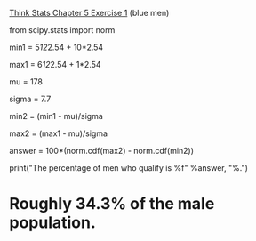 [Think Stats Chapter 5 Exercise 1](http://greenteapress.com/thinkstats2/html/thinkstats2006.html#toc50) (blue men)

>> 
from scipy.stats import norm

min1 = 5*12*2.54 + 10*2.54

max1 = 6*12*2.54 + 1*2.54

mu = 178

sigma = 7.7

min2 = (min1 - mu)/sigma

max2 = (max1 - mu)/sigma

answer = 100*(norm.cdf(max2) - norm.cdf(min2))

print("The percentage of men who qualify is %f" %answer, "%.")

# Roughly 34.3% of the male population.
